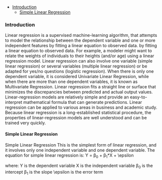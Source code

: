 - [Introduction](#introduction)
  - [Simple Linear Regression](#simple-linear-regression)


### Introduction
Linear regression is a supervised machine-learning algorithm, that attempts to model the relationship between the dependent variable and one or more independent features by fitting a linear equation to observed data. by fitting a linear equation to observed data. For example, a modeler might want to relate the weights of individuals to their heights (and/or age) using a linear regression model.
Linear regression can also involve one variable (simple linear regression) or several variables (multiple linear regression) or be adapted for yes/no questions (logistic regression). When there is only one dependent variable, it is considered Univariate Linear Regression, while when there are more than one dependent variables, it is known as Multivariate Regression.
Linear regression fits a straight line or surface that minimizes the discrepancies between predicted and actual output values. 
Linear-regression models are relatively simple and provide an easy-to-interpret mathematical formula that can generate predictions. Linear regression can be applied to various areas in business and academic study. Because linear regression is a long-established statistical procedure, the properties of linear-regression models are well understood and can be trained very quickly.

#### Simple Linear Regression
Simple Linear Regression
This is the simplest form of linear regression, and it involves only one independent variable and one dependent variable. The equation for simple linear regression is:
Y = β<sub>0</sub> + β<sub>1</sub>*X + \epsilon

where:
Y is the dependent variable
X is the independent variable
β<sub>0</sub> is the intercept
β<sub>1</sub> is the slope
\epsilon is the error term